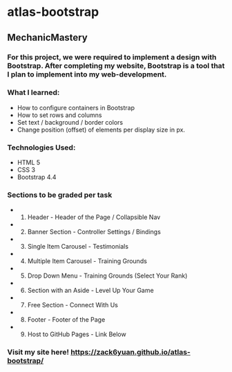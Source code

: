 # atlas-bootstrap
## MechanicMastery
### For this project, we were required to implement a design with Bootstrap. After completing my website, Bootstrap is a tool that I plan to implement into my web-development.
### What I learned:
* How to configure containers in Bootstrap
* How to set rows and columns
* Set text / background / border colors
* Change position (offset) of elements per display size in px.
### Technologies Used:
* HTML 5
* CSS 3
* Bootstrap 4.4
### Sections to be graded per task
* 1. Header - Header of the Page / Collapsible Nav
* 2. Banner Section - Controller Settings / Bindings
* 3. Single Item Carousel - Testimonials
* 4. Multiple Item Carousel - Training Grounds
* 5. Drop Down Menu - Training Grounds (Select Your Rank)
* 6. Section with an Aside - Level Up Your Game
* 7. Free Section - Connect With Us
* 8. Footer - Footer of the Page
* 9. Host to GitHub Pages - Link Below

### Visit my site here! https://zack6yuan.github.io/atlas-bootstrap/
